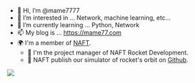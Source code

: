 - 👋 Hi, I’m @mame7777
- 👀 I’m interested in ... Network, machine learning, etc...
- 🌱 I’m currently learning ... Python, Network
- 📫 My blog is ... https://mame77.com
- 🌍 I'm a member of [NAFT](https://naft.space).
  - 🚀 I'm the project manager of NAFT Rocket Development.
  - 🚀 NAFT publish our simulator of rocket's orbit on [Github](https://github.com/NAFT-LinkSpace/NRD_aerodynamics_3Dsimulation).

<img src="https://github-profile-summary-cards.vercel.app/api/cards/profile-details?username=mame7777">

